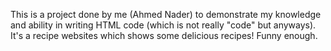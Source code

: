 This is a project done by me (Ahmed Nader) to demonstrate my knowledge and ability in writing HTML code (which is not really "code" but anyways). It's a recipe websites which shows some delicious recipes! Funny enough. 
